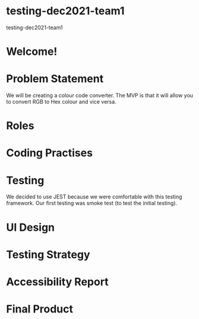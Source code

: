 # testing-dec2021-team1
testing-dec2021-team1

# Welcome!

# Problem Statement 

We will be creating a colour code converter. The MVP is that it will allow you to convert RGB to Hex colour and vice versa.

# Roles
# Coding Practises 
# Testing 
We decided to use JEST because we were comfortable with this testing framework. Our first testing was smoke test (to test the initial testing).
# UI Design
# Testing Strategy 
# Accessibility Report
# Final Product
